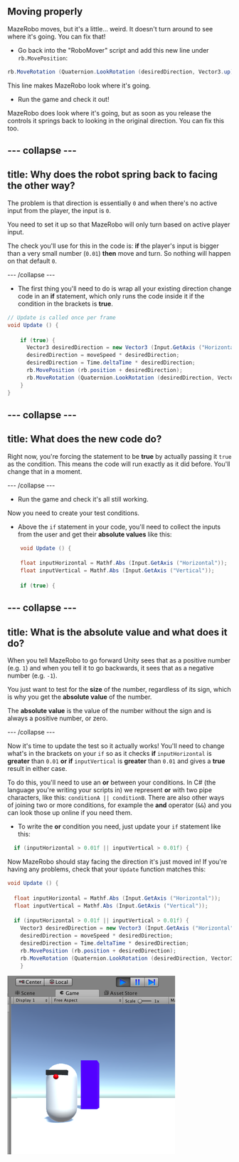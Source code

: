 ## Moving properly

MazeRobo moves, but it's a little... weird. It doesn't turn around to see where it's going. You can fix that! 

+ Go back into the "RoboMover" script and add this new  line under `rb.MovePosition`:

```cs
rb.MoveRotation (Quaternion.LookRotation (desiredDirection, Vector3.up));
```

This line makes MazeRobo look where it's going.

+ Run the game and check it out!

MazeRobo does look where it's going, but as soon as you release the controls it springs back to looking in the original direction. You can fix this too.

--- collapse ---
---
title: Why does the robot spring back to facing the other way?
---

The problem is that direction is essentially `0` and when there's no active input from the player, the input is `0`.

You need to set it up so that MazeRobo will only turn based on active player input.

The check you'll use for this in the code is: **if** the player's input is bigger than a very small number \(`0.01`\) **then** move and turn. So nothing will happen on that default `0`.

--- /collapse ---

+ The first thing you'll need to do is wrap all your existing direction change code in an **if** statement, which only runs the code inside it if the condition in the brackets is **true**.

```cs
// Update is called once per frame
void Update () {

    if (true) {
      Vector3 desiredDirection = new Vector3 (Input.GetAxis ("Horizontal"), 0.0f, Input.GetAxis ("Vertical"));
      desiredDirection = moveSpeed * desiredDirection;
      desiredDirection = Time.deltaTime * desiredDirection;
      rb.MovePosition (rb.position + desiredDirection);
      rb.MoveRotation (Quaternion.LookRotation (desiredDirection, Vector3.up));
    }
}
```

--- collapse ---
---
title: What does the new code do?
---

Right now, you're forcing the statement to be **true** by actually passing it `true` as the condition. This means the code will run exactly as it did before. You'll change that in a moment.

--- /collapse ---

+ Run the game and check it's all still working.

Now you need to create your test conditions.

+ Above the `if` statement in your code, you'll need to collect the inputs from the user and get their **absolute values** like this:

```cs
    void Update () {

    float inputHorizontal = Mathf.Abs (Input.GetAxis ("Horizontal"));
    float inputVertical = Mathf.Abs (Input.GetAxis ("Vertical"));

    if (true) {
```

--- collapse ---
---
title: What is the absolute value and what does it do?
---

When you tell MazeRobo to go forward Unity sees that as a positive number \(e.g. `1`\) and when you tell it to go backwards, it sees that as a negative number \(e.g. `-1`\).

You just want to test for the **size** of the number, regardless of its sign, which is why you get the **absolute value** of the number.

The **absolute value** is the value of the number without the sign and is always a positive number, or zero.

--- /collapse ---
 
Now it's time to update the test so it actually works! You'll need to change what's in the brackets on your `if` so as it checks **if** `inputHorizontal` is **greater** than `0.01` **or** **if** `inputVertical` is **greater** than `0.01` and gives a **true** result in either case. 

To do this, you'll need to use an **or** between your conditions. In C\# \(the language you're writing your scripts in\) we represent **or** with two pipe characters, like this: `conditionA || conditionB`. There are also other ways of joining two or more conditions, for example the **and** operator \(`&&`\) and you can look those up online if you need them.  

+ To write the **or** condition you need, just update your `if` statement like this:

```cs
  if (inputHorizontal > 0.01f || inputVertical > 0.01f) {
```

Now MazeRobo should stay facing the direction it's just moved in! If you're having any problems, check that your `Update` function matches this:

```cs
void Update () {

  float inputHorizontal = Mathf.Abs (Input.GetAxis ("Horizontal"));
  float inputVertical = Mathf.Abs (Input.GetAxis ("Vertical"));

  if (inputHorizontal > 0.01f || inputVertical > 0.01f) {
    Vector3 desiredDirection = new Vector3 (Input.GetAxis ("Horizontal"), 0.0f, Input.GetAxis ("Vertical"));
    desiredDirection = moveSpeed * desiredDirection;
    desiredDirection = Time.deltaTime * desiredDirection;
    rb.MovePosition (rb.position + desiredDirection);
    rb.MoveRotation (Quaternion.LookRotation (desiredDirection, Vector3.up));
    }
```

![MazeRobo facing towards us](images/step8_RoboFacingCamera.png)



